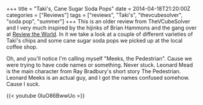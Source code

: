 +++
title = "Taki's, Cane Sugar Soda Pops"
date = 2014-04-18T21:20:00Z
categories = ["Reviews"]
tags = ["reviews", "Taki's", "thevcubesolver", "soda pop", "summer"]
+++
This is an older review from TheVCubeSolver and I very much inspired by the hijinks of Brian Hammons and the gang over at [Review the World](http://reviewtheworld.com/). In it we take a look at a couple of different varieties of Taki's chips and some cane sugar soda pops we picked up at the local coffee shop.  

Oh, and you'll notice I'm calling myself "Meeks, the Pedestrian". Cause we were trying to have code names or something. Never stuck. Leonard Mead is the main character from Ray Bradbury's short story The Pedestrian. Leonard Meeks is an actual guy, and I got the names confused somehow. Cause I suck.  

{{< youtube 0luO86BwwUo >}}